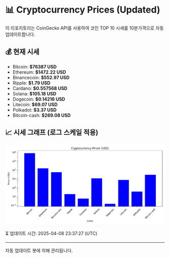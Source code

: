 
# 📊 Cryptocurrency Prices (Updated)

이 리포지토리는 CoinGecko API를 사용하여 코인 TOP 10 시세를 10분가격으로 자동 업데이트합니다.

## 💰 현재 시세
- Bitcoin: **$76387 USD**
- Ethereum: **$1472.22 USD**
- Binancecoin: **$552.97 USD**
- Ripple: **$1.79 USD**
- Cardano: **$0.557568 USD**
- Solana: **$105.18 USD**
- Dogecoin: **$0.14216 USD**
- Litecoin: **$69.07 USD**
- Polkadot: **$3.37 USD**
- Bitcoin-cash: **$269.08 USD**

## 📈 시세 그래프 (로그 스케일 적용)
![Crypto Prices](crypto_prices.png)

⏳ 업데이트 시간: 2025-04-08 23:37:27 (UTC)

---
자동 업데이트 봇에 의해 관리됩니다.
